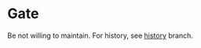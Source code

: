 # Gate

Be not willing to maintain. For history, see [history](https://github.com/GasinAn/Gate/tree/history) branch.
